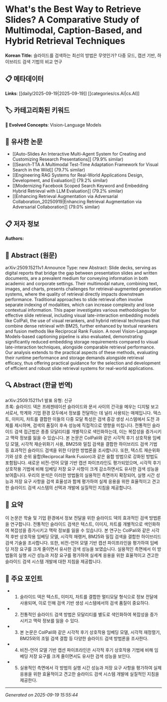
# What's the Best Way to Retrieve Slides? A Comparative Study of Multimodal, Caption-Based, and Hybrid Retrieval Techniques

**Korean Title:** 슬라이드를 검색하는 최선의 방법은 무엇인가? 다중 모드, 캡션 기반, 하이브리드 검색 기법의 비교 연구

## 📋 메타데이터

**Links**: [[daily/2025-09-19|2025-09-19]] [[categories/cs.AI|cs.AI]]

## 🏷️ 카테고리화된 키워드
**🚀 Evolved Concepts**: Vision-Language Models

## 🔗 유사한 논문
- [[Auto-Slides An Interactive Multi-Agent System for Creating and Customizing Research Presentations]] (79.9% similar)
- [[Search-TTA A Multimodal Test-Time Adaptation Framework for Visual Search in the Wild]] (79.7% similar)
- [[Engineering RAG Systems for Real-World Applications Design, Development, and Evaluation]] (79.2% similar)
- [[Modernizing Facebook Scoped Search Keyword and Embedding Hybrid Retrieval with LLM Evaluation]] (79.2% similar)
- [[Enhancing Retrieval Augmentation via Adversarial Collaboration_20250919|Enhancing Retrieval Augmentation via Adversarial Collaboration]] (79.0% similar)

## 📋 저자 정보

**Authors:** 

## 📄 Abstract (원문)

arXiv:2509.15211v1 Announce Type: new 
Abstract: Slide decks, serving as digital reports that bridge the gap between presentation slides and written documents, are a prevalent medium for conveying information in both academic and corporate settings. Their multimodal nature, combining text, images, and charts, presents challenges for retrieval-augmented generation systems, where the quality of retrieval directly impacts downstream performance. Traditional approaches to slide retrieval often involve separate indexing of modalities, which can increase complexity and lose contextual information. This paper investigates various methodologies for effective slide retrieval, including visual late-interaction embedding models like ColPali, the use of visual rerankers, and hybrid retrieval techniques that combine dense retrieval with BM25, further enhanced by textual rerankers and fusion methods like Reciprocal Rank Fusion. A novel Vision-Language Models-based captioning pipeline is also evaluated, demonstrating significantly reduced embedding storage requirements compared to visual late-interaction techniques, alongside comparable retrieval performance. Our analysis extends to the practical aspects of these methods, evaluating their runtime performance and storage demands alongside retrieval efficacy, thus offering practical guidance for the selection and development of efficient and robust slide retrieval systems for real-world applications.

## 🔍 Abstract (한글 번역)

arXiv:2509.15211v1 발표 유형: 신규  
초록: 슬라이드 덱은 프레젠테이션 슬라이드와 문서 사이의 간극을 메우는 디지털 보고서로서, 학계와 기업 환경 모두에서 정보를 전달하는 데 널리 사용되는 매체입니다. 텍스트, 이미지, 차트를 결합한 이들의 다중 모달 특성은 검색 증강 생성 시스템에서 도전 과제를 제시하며, 검색의 품질이 후속 성능에 직접적으로 영향을 미칩니다. 전통적인 슬라이드 검색 접근법은 종종 모달리티를 개별적으로 색인화하는데, 이는 복잡성을 증가시키고 맥락 정보를 잃을 수 있습니다. 본 논문은 ColPali와 같은 시각적 후기 상호작용 임베딩 모델, 시각적 재순위화기 사용, BM25와 밀집 검색을 결합한 하이브리드 검색 기법 등 효과적인 슬라이드 검색을 위한 다양한 방법론을 조사합니다. 또한, 텍스트 재순위화기와 상호 순위 융합(Reciprocal Rank Fusion)과 같은 융합 방법으로 강화된 방법도 포함됩니다. 새로운 비전-언어 모델 기반 캡션 파이프라인도 평가되었으며, 시각적 후기 상호작용 기법에 비해 임베딩 저장 요구 사항이 크게 감소하면서도 유사한 검색 성능을 보여줍니다. 우리의 분석은 이러한 방법들의 실용적인 측면까지 확장되어, 실행 시간 성능과 저장 요구 사항을 검색 효율성과 함께 평가하여 실제 응용을 위한 효율적이고 견고한 슬라이드 검색 시스템의 선택과 개발에 실질적인 지침을 제공합니다.

## 📝 요약

이 논문은 학술 및 기업 환경에서 정보 전달을 위한 슬라이드 덱의 효과적인 검색 방법론을 연구합니다. 전통적인 슬라이드 검색은 텍스트, 이미지, 차트를 개별적으로 색인화하여 복잡성을 증가시키고 맥락 정보를 잃을 수 있습니다. 본 연구는 ColPali와 같은 시각적 후반 상호작용 임베딩 모델, 시각적 재랭커, BM25와 밀집 검색을 결합한 하이브리드 검색 기술을 조사합니다. 또한, 비전-언어 모델 기반 캡션 파이프라인을 평가하여 임베딩 저장 요구를 크게 줄이면서 유사한 검색 성능을 보였습니다. 실용적인 측면에서 이 방법들의 실행 시간 성능과 저장 요구를 평가하여 실세계 응용을 위한 효율적이고 견고한 슬라이드 검색 시스템 개발에 대한 지침을 제공합니다.

## 🎯 주요 포인트

- 1. 슬라이드 덱은 텍스트, 이미지, 차트를 결합한 멀티모달 형식으로 정보 전달에 사용되며, 이로 인해 검색 기반 생성 시스템에서의 검색 품질이 중요하다.

- 2. 전통적인 슬라이드 검색 방법은 모달리티를 별도로 색인화하여 복잡성을 증가시키고 맥락 정보를 잃을 수 있다.

- 3. 본 논문은 ColPali와 같은 시각적 후기 상호작용 임베딩 모델, 시각적 재정렬기, BM25와의 조밀 검색 결합 등 다양한 슬라이드 검색 방법론을 조사한다.

- 4. 비전-언어 모델 기반 캡션 파이프라인은 시각적 후기 상호작용 기법에 비해 임베딩 저장 요구를 크게 줄이면서도 유사한 검색 성능을 보인다.

- 5. 실용적인 측면에서 각 방법의 실행 시간 성능과 저장 요구 사항을 평가하여 실제 응용을 위한 효율적이고 견고한 슬라이드 검색 시스템 개발에 실질적인 지침을 제공한다.

---

*Generated on 2025-09-19 15:55:44*